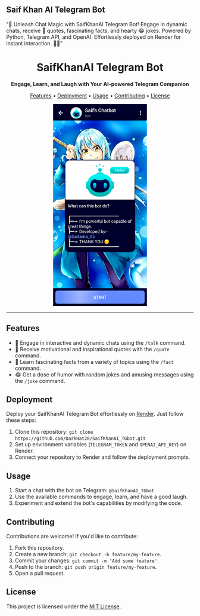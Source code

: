 ## Saif Khan AI Telegram Bot
"🚀 Unleash Chat Magic with SaifKhanAI Telegram Bot! Engage in dynamic chats, receive 🌟 quotes, fascinating facts, and hearty 😂 jokes. Powered by Python, Telegram API, and OpenAI. Effortlessly deployed on Render for instant interaction. 💬🤖"

<h1 align="center">
  SaifKhanAI Telegram Bot
</h1>

<p align="center">
  <strong>Engage, Learn, and Laugh with Your AI-powered Telegram Companion</strong>
</p>

<p align="center">
  <a href="#features">Features</a> •
  <a href="#deployment">Deployment</a> •
  <a href="#usage">Usage</a> •
  <a href="#contributing">Contributing</a> •
  <a href="#license">License</a>
</p>

<p align="center">
  <img alt="Bot Screenshot" src="screenshots/bot_main_page.png" width="50%">
</p>

---

## Features

- 🤖 Engage in interactive and dynamic chats using the `/talk` command.
- 🌟 Receive motivational and inspirational quotes with the `/quote` command.
- 🧠 Learn fascinating facts from a variety of topics using the `/fact` command.
- 😂 Get a dose of humor with random jokes and amusing messages using the `/joke` command.

## Deployment

Deploy your SaifKhanAI Telegram Bot effortlessly on [Render](https://render.com). Just follow these steps:

1. Clone this repository: `git clone https://github.com/DarkHat28/SaifKhanAI_TGbot.git`
2. Set up environment variables (`TELEGRAM_TOKEN` and `OPENAI_API_KEY`) on Render.
3. Connect your repository to Render and follow the deployment prompts.

## Usage

1. Start a chat with the bot on Telegram: `@SaifKhanAI_TGbot`
2. Use the available commands to engage, learn, and have a good laugh.
3. Experiment and extend the bot's capabilities by modifying the code.

## Contributing

Contributions are welcome! If you'd like to contribute:
1. Fork this repository.
2. Create a new branch: `git checkout -b feature/my-feature`.
3. Commit your changes: `git commit -m 'Add some feature'`.
4. Push to the branch: `git push origin feature/my-feature`.
5. Open a pull request.

## License

This project is licensed under the [MIT License](LICENSE).
